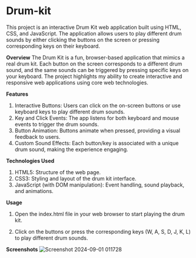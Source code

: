 # Drum-kit
This project is an interactive Drum Kit web application built using HTML, CSS, and JavaScript. The application allows users to play different drum sounds by either clicking the buttons on the screen or pressing corresponding keys on their keyboard.

**Overview**
The Drum Kit is a fun, browser-based application that mimics a real drum kit. Each button on the screen corresponds to a different drum sound, and the same sounds can be triggered by pressing specific keys on your keyboard. The project highlights my ability to create interactive and responsive web applications using core web technologies.

**Features**
1. Interactive Buttons: Users can click on the on-screen buttons or use keyboard keys to play different drum sounds.
2. Key and Click Events: The app listens for both keyboard and mouse events to trigger the drum sounds.
3. Button Animation: Buttons animate when pressed, providing a visual feedback to users.
4. Custom Sound Effects: Each button/key is associated with a unique drum sound, making the experience engaging.

**Technologies Used**
1. HTML5: Structure of the web page.
2. CSS3: Styling and layout of the drum kit interface.
3. JavaScript (with DOM manipulation): Event handling, sound playback, and animations.

**Usage**
1. Open the index.html file in your web browser to start playing the drum kit.

2. Click on the buttons or press the corresponding keys (W, A, S, D, J, K, L) to play different drum sounds.

**Screenshots**
![Screenshot 2024-09-01 011728](https://github.com/user-attachments/assets/60d58891-39cb-4fc3-9b55-f14975d84504)
